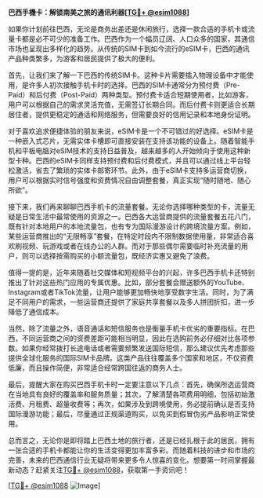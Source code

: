 **巴西手機卡：解锁南美之旅的通讯利器[[TG💪+ @esim1088](https://t.me/s/esim1088)]**

如果你计划前往巴西，无论是商务出差还是休闲旅行，选择一款合适的手机卡或流量卡都是必不可少的准备工作。巴西作为一个幅员辽阔、人口众多的国家，其通信市场也呈现出多样化的趋势。从传统的SIM卡到如今流行的eSIM卡，巴西的通讯产品种类繁多，为游客和居民提供了极大的便利。

首先，让我们来了解一下巴西的传统SIM卡。这种卡片需要插入物理设备中才能使用，是许多人初次接触手机卡时的选择。巴西的SIM卡通常分为预付费（Pre-Paid）和后付费（Post-Paid）两种类型。预付费卡适合短期使用者，比如游客，用户可以根据自己的需求灵活充值，无需签订长期合同。而后付费卡则更适合长期居住者，提供更稳定的通话和网络服务，但需要良好的信用记录和本地身份证明。

对于喜欢追求便捷体验的朋友来说，eSIM卡是一个不可错过的好选择。eSIM卡是一种嵌入式芯片，无需实体卡槽即可直接安装在支持该功能的设备上。随着智能手机和平板电脑对eSIM技术的支持日益普及，越来越多的人开始倾向于使用这种新型卡种。巴西的eSIM卡同样支持预付费和后付费模式，并且可以通过线上平台轻松激活，省去了繁琐的实体卡邮寄环节。此外，由于eSIM卡支持多运营商切换，用户可以根据实时信号强度和资费情况自由调整套餐，真正实现“随时随地、随心所欲”。

接下来，我们再来聊聊巴西手机卡的流量套餐。无论你选择哪种类型的卡，流量无疑是日常生活中最常使用的资源之一。巴西各大运营商提供的流量套餐五花八门，既有针对本地用户的本地流量包，也有专为国际漫游设计的跨境流量方案。例如，某些运营商推出的“无限畅享”套餐，在特定时段内不限制数据使用量，非常适合喜欢刷视频、玩游戏或者在线办公的人群。而对于那些偶尔需要临时补充流量的用户，则可以选择按需购买的小额流量包，既经济实惠又避免了浪费。

值得一提的是，近年来随着社交媒体和短视频平台的兴起，许多巴西手机卡还特别推出了针对这些热门应用的专属优惠。比如，部分套餐会赠送额外的YouTube、Instagram或者TikTok流量，让用户能够更加畅快地享受数字生活。同时，为了满足不同用户的需求，一些运营商还提供了家庭共享套餐以及多人拼团折扣，进一步降低了通信成本。

当然，除了流量之外，语音通话和短信服务也是衡量手机卡优劣的重要指标。在巴西，不同运营商之间的资费差距可能相当明显，因此在选购前务必仔细对比各项参数。如果你经常拨打长途电话或者需要频繁发送国际短信，那么建议优先考虑那些提供全球化服务的国际SIM卡品牌。这类产品往往覆盖多个国家和地区，不仅资费低廉，而且操作简便，非常适合经常跨国往返的商务人士。

最后，提醒大家在购买巴西手机卡时一定要注意以下几点：首先，确保所选运营商在当地具有良好的覆盖率和服务质量；其次，了解清楚各项费用明细，包括初始激活费、月租费、超量收费等；再次，如果涉及到跨境使用，务必提前确认是否支持国际漫游功能；最后，尽量通过正规渠道购买，以免买到假冒伪劣产品影响正常使用。

总而言之，无论你是即将踏上巴西土地的旅行者，还是已经扎根于此的居民，拥有一张合适的手机卡都能让你的生活变得更加丰富多彩。而随着科技的进步和市场的完善，未来的巴西通信行业无疑将带来更多令人惊喜的变化。想要第一时间掌握最新动态？赶紧关注[TG💪+ @esim1088](https://t.me/s/esim1088)，获取第一手资讯吧！

[[TG💪+ @esim1088](https://t.me/s/esim1088) ![Image](https://i.postimg.cc/4NQfJmqS/Snipaste-2025-05-13-00-14-12.png)]